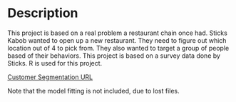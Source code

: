 # Description
This project is based on a real problem a restaurant chain once had. Sticks Kabob wanted to open up a new restaurant. They need to figure out which location out of 4 to pick from. They also wanted to target a group of people based of their behaviors. This project is based on a survey data done by Sticks. R is used for this project.

[Customer Segmentation URL](https://claritas360.claritas.com/mybestsegments/?ID=20&menuOption=ziplookup&pageName=ZIP%2BCode%2BLookup#segDetails)

Note that the model fitting is not included, due to lost files.
